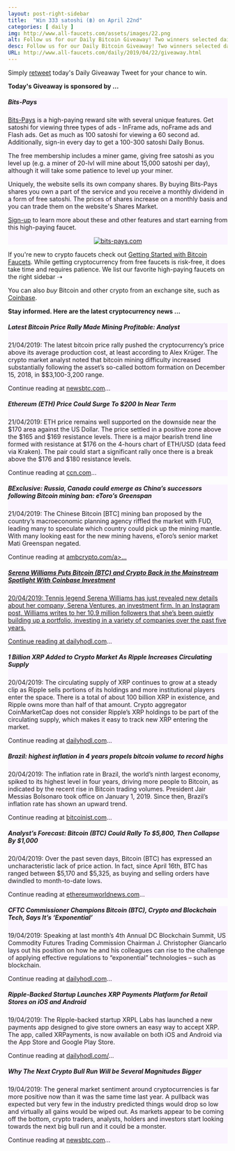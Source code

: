 ```yaml
---
layout: post-right-sidebar
title:  "Win 333 satoshi (฿) on April 22nd"
categories: [ daily ]
img: http://www.all-faucets.com/assets/images/22.png
alt: Follow us for our Daily Bitcoin Giveaway! Two winners selected daily!
desc: Follow us for our Daily Bitcoin Giveaway! Two winners selected daily!
URL: http://www.all-faucets.com/daily/2019/04/22/giveaway.html
---
```


Simply <a href="https://twitter.com/intent/user?screen_name=CryptoPayoff" target="_blank">retweet</a> today's Daily Giveaway Tweet for your chance to win.

<b>Today's Giveaway is sponsored by ...</b>

<div class="sidebar-section" style="background-color:#fbf4ff">
     <h5><span>Bits-Pays</span></h5>
     <a href="http://bit.ly/www-bits-pays" target="_blank">Bits-Pays</a> is a high-paying reward site with several unique features.
		 Get satoshi for viewing three types of ads - InFrame ads, noFrame ads and Flash ads. Get as much as 100 satoshi for viewing a 60 second ad.
		 Additionally, sign-in every day to get a 100-300 satoshi Daily Bonus.
		 <p> </p>
		 The free membership includes a miner game, giving free satoshi as you level up (e.g. a miner of 20-lvl will mine about 15,000 satoshi per day),
		 although it will take some patience to level up your miner.
		 <p> </p>
 		 Uniquely, the website sells its own company shares. By buying Bits-Pays shares you own a part of the service and you receive a monthly dividend in a form of free satoshi.
	   The prices of shares increase on a monthly basis and you can trade them on the website's Shares Market.
 		 <p> </p>
		 <a href="http://bit.ly/www-bits-pays" target="_blank">Sign-up</a> to learn more about these and other features and start earning from this high-paying faucet.
		 <p> </p>
		 <center><a href="http://bit.ly/www-bits-pays" target="_blank"><img src="http://www.all-faucets.com/assets/images/bits-pays.com-ad.png" alt="bits-pays.com"/></a></center>
</div>

If you're new to crypto faucets check out <a href="http://www.all-faucets.com/start.html">Getting Started with Bitcoin Faucets</a>. While getting cryptocurrency from free faucets is risk-free, it does take time and requires patience. We list our favorite high-paying faucets on the right sidebar ⇢

You can also <i>buy</i> Bitcoin and other crypto from an exchange site, such as <a href="http://bit.ly/www-coinbase" target="_blank">Coinbase</a>.

<b>Stay informed. Here are the latest cryptocurrency news ...</b>

<div class="sidebar-section" style="background-color:#fbf4ff">
     <h5><span>Latest Bitcoin Price Rally Made Mining Profitable: Analyst</span></h5>
     21/04/2019: The latest bitcoin price rally pushed the cryptocurrency’s price above its average production cost, at least according to Alex Krüger.
     The crypto market analyst noted that bitcoin mining difficulty increased substantially following the asset’s so-called bottom formation on December 15, 2018, in $$3,100-3,200 range.
		 <p> </p>
     Continue reading at <a href="https://www.newsbtc.com/2019/04/21/latest-bitcoin-price-rally-made-mining-profitable-analyst/" target="_blank">newsbtc.com</a>...
</div>

<div class="sidebar-section" style="background-color:#fbf4ff">
     <h5><span>Ethereum (ETH) Price Could Surge To $200 In Near Term</span></h5>
     21/04/2019: ETH price remains well supported on the downside near the $170 area against the US Dollar. The price settled in a positive zone above the $165 and $169 resistance levels. There is a major bearish trend line formed with resistance at $176 on the 4-hours chart of ETH/USD (data feed via Kraken). The pair could start a significant rally once there is a break above the $176 and $180 resistance levels.
		 <p> </p>
     Continue reading at <a href="https://www.ccn.com/crypto-rallies-3700-fake-trading-data" target="_blank">ccn.com</a>...
</div>

<div class="sidebar-section" style="background-color:#fbf4ff">
     <h5><span>BExclusive: Russia, Canada could emerge as China’s successors following Bitcoin mining ban: eToro’s Greenspan</span></h5>
     21/04/2019: The Chinese Bitcoin [BTC] mining ban proposed by the country’s macroeconomic planning agency riffled the market with FUD, leading many to speculate which country could pick up the mining mantle. With many looking east for the new mining havens, eToro’s senior market Mati Greenspan negated.
		 <p> </p>
     Continue reading at <a href="https://ambcrypto.com/exclusive-russia-canada-could-emerge-as-chinas-successors-following-bitcoin-mining-ban-etoros-greenspan/" target="_blank">ambcrypto.com/a>...
</div>

<div class="sidebar-section" style="background-color:#fbf4ff">
     <h5><span>Serena Williams Puts Bitcoin (BTC) and Crypto Back in the Mainstream Spotlight With Coinbase Investment</span></h5>
     20/04/2019: Tennis legend Serena Williams has just revealed new details about her company, Serena Ventures, an investment firm. In an Instagram post, Williams writes to her 10.9 million followers that she’s been quietly building up a portfolio, investing in a variety of companies over the past five years.
		 <p> </p>
     Continue reading at <a href="https://dailyhodl.com/2019/04/20/serena-williams-puts-bitcoin-btc-and-crypto-back-in-the-mainstream-spotlight-with-coinbase-investment/" target="_blank">dailyhodl.com</a>...
</div>


<div class="sidebar-section" style="background-color:#fbf4ff">
     <h5><span>1 Billion XRP Added to Crypto Market As Ripple Increases Circulating Supply</span></h5>
     20/04/2019: The circulating supply of XRP continues to grow at a steady clip as Ripple sells portions of its holdings and more institutional players enter the space. There is a total of about 100 billion XRP in existence, and Ripple owns more than half of that amount. Crypto aggregator CoinMarketCap does not consider Ripple’s XRP holdings to be part of the circulating supply, which makes it easy to track new XRP entering the market.
		 <p> </p>
     Continue reading at <a href="https://dailyhodl.com/2019/04/20/1-billion-xrp-added-to-crypto-market-as-ripple-increases-circulating-supply/" target="_blank">dailyhodl.com</a>...
</div>

<div class="sidebar-section" style="background-color:#fbf4ff">
     <h5><span>Brazil: highest inflation in 4 years propels bitcoin volume to record highs</span></h5>
     20/04/2019: The inflation rate in Brazil, the world’s ninth largest economy, spiked to its highest level in four years, driving more people to Bitcoin, as indicated by the recent rise in Bitcoin trading volumes. President Jair Messias Bolsonaro took office on January 1, 2019. Since then, Brazil’s inflation rate has shown an upward trend.
		 <p> </p>
     Continue reading at <a href="https://bitcoinist.com/brazil-highest-inflation-in-4-years-amid-record-bitcoin-trading-volume/" target="_blank">bitcoinist.com</a>...
</div>

<div class="sidebar-section" style="background-color:#fbf4ff">
     <h5><span>Analyst’s Forecast: Bitcoin (BTC) Could Rally To $5,800, Then Collapse By $1,000</span></h5>
     20/04/2019: Over the past seven days, Bitcoin (BTC) has expressed an uncharacteristic lack of price action. In fact, since April 16th, BTC has ranged between $5,170 and $5,325, as buying and selling orders have dwindled to month-to-date lows.
     <p> </p>
     Continue reading at <a href="https://ethereumworldnews.com/analysts-forecast-bitcoin-btc-could-rally-to-5800-then-collapse-by-1000/" target="_blank">ethereumworldnews.com</a>...
</div>

<div class="sidebar-section" style="background-color:#fbf4ff">
     <h5><span>CFTC Commissioner Champions Bitcoin (BTC), Crypto and Blockchain Tech, Says It’s ‘Exponential’</span></h5>
     19/04/2019: Speaking at last month’s 4th Annual DC Blockchain Summit, US Commodity Futures Trading Commission Chairman J. Christopher Giancarlo lays out his position on how he and his colleagues can rise to the challenge of applying effective regulations to “exponential” technologies – such as blockchain.
		 <p> </p>
     Continue reading at <a href="https://dailyhodl.com/2019/04/19/cftc-commissioner-champions-bitcoin-btc-crypto-and-blockchain-tech-says-its-exponential/" target="_blank">dailyhodl.com</a>...
</div>

<div class="sidebar-section" style="background-color:#fbf4ff">
     <h5><span>Ripple-Backed Startup Launches XRP Payments Platform for Retail Stores on iOS and Android</span></h5>
     19/04/2019: The Ripple-backed startup XRPL Labs has launched a new payments app designed to give store owners an easy way to accept XRP. The app, called XRPayments, is now available on both iOS and Android via the App Store and Google Play Store.
		 <p> </p>
     Continue reading at <a href="https://dailyhodl.com/2019/04/19/ripple-backed-startup-launches-xrp-payments-platform-for-retail-stores-on-ios-and-android/" target="_blank">dailyhodl.com/</a>...
</div>

<div class="sidebar-section" style="background-color:#fbf4ff">
     <h5><span>Why The Next Crypto Bull Run Will be Several Magnitudes Bigger</span></h5>
     19/04/2019: The general market sentiment around cryptocurrencies is far more positive now than it was the same time last year. A pullback was expected but very few in the industry predicted things would drop so low and virtually all gains would be wiped out. As markets appear to be coming off the bottom, crypto traders, analysts, holders and investors start looking towards the next big bull run and it could be a monster.
		 <p> </p>
     Continue reading at <a href="https://www.newsbtc.com/2019/04/19/why-the-next-crypto-bull-run-will-be-several-magnitudes-bigger/" target="_blank">newsbtc.com</a>...
</div>
